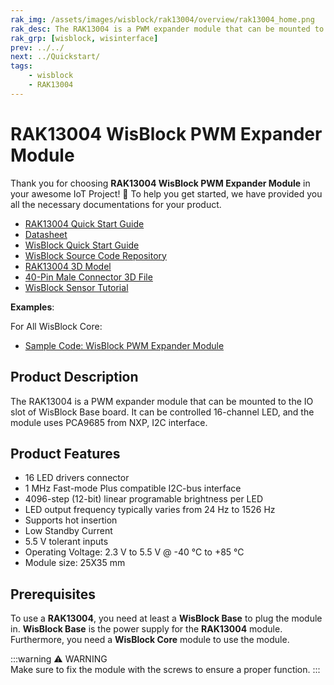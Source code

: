 ```yaml
---
rak_img: /assets/images/wisblock/rak13004/overview/rak13004_home.png
rak_desc: The RAK13004 is a PWM expander module that can be mounted to the IO slot of WisBlock Base board. It can be controlled 16-channel LED, and the module uses PCA9685 from NXP, I2C interface.
rak_grp: [wisblock, wisinterface]
prev: ../../
next: ../Quickstart/
tags:
    - wisblock
    - RAK13004
---
```


# RAK13004 WisBlock PWM Expander Module

Thank you for choosing **RAK13004 WisBlock PWM Expander Module** in your awesome IoT Project! 🎉 To help you get started, we have provided you all the necessary documentations for your product.

* [RAK13004 Quick Start Guide](../Quickstart/)
* [Datasheet](../Datasheet/)
* <a href="../../Quickstart/" target="_blank">WisBlock Quick Start Guide</a>
* [WisBlock Source Code Repository](https://github.com/RAKWireless/WisBlock/)
* [RAK13004 3D Model](https://downloads.rakwireless.com/3D_File/WisBlock/3D_RAK13004.stp)
* [40-Pin Male Connector 3D File](https://downloads.rakwireless.com/3D_File/Accessory/WisConnector/M40S1003K6M.stp)
* [WisBlock Sensor Tutorial](/Knowledge-Hub/Learn/WisBlock-Sensor-Tutorial/)

**Examples**: 

For All WisBlock Core:

* [Sample Code: WisBlock PWM Expander Module](https://github.com/RAKWireless/WisBlock/tree/master/examples)

## Product Description

The RAK13004 is a PWM expander module that can be mounted to the IO slot of WisBlock Base board. It can be controlled 16-channel LED, and the module uses PCA9685 from NXP, I2C interface.


## Product Features

- 16 LED drivers connector
- 1&nbsp;MHz Fast-mode Plus compatible I2C-bus interface
- 4096-step (12-bit) linear programable brightness per LED
- LED output frequency typically varies from 24&nbsp;Hz to 1526&nbsp;Hz
- Supports hot insertion
- Low Standby Current
- 5.5&nbsp;V tolerant inputs
- Operating Voltage: 2.3&nbsp;V to 5.5&nbsp;V @ -40&nbsp;°C to +85&nbsp;°C
- Module size: 25X35&nbsp;mm

## Prerequisites

To use a **RAK13004**, you need at least a **WisBlock Base** to plug the module in. **WisBlock Base** is the power supply for the **RAK13004** module. Furthermore, you need a **WisBlock Core** module to use the module.

:::warning ⚠️ WARNING    
Make sure to fix the module with the screws to ensure a proper function.
:::